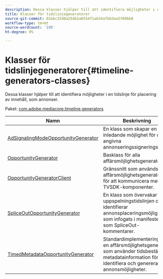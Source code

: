 ```yaml
---
description: Dessa klasser hjälper till att identifiera möjligheter i en tidslinje för placering av innehåll, som annonser.
title: Klasser för tidslinjegeneratorer
source-git-commit: 02ebc3548a254b2a6554f1ab34afbb3ea5f09bb8
workflow-type: tm+mt
source-wordcount: '195'
ht-degree: 0%

---
```


# Klasser för tidslinjegeneratorer{#timeline-generators-classes}

Dessa klasser hjälper till att identifiera möjligheter i en tidslinje för placering av innehåll, som annonser.

Paket: [com.adobe.mediacore.timeline.generators](https://help.adobe.com/en_US/primetime/api/psdk/asdoc-dhls_1.4/com/adobe/mediacore/timeline/generators/package-detail.html)

| Namn | Beskrivning |
|---|---|
| [AdSignalingModeOpportunityGenerator](https://help.adobe.com/en_US/primetime/api/psdk/asdoc-dhls_1.4/com/adobe/mediacore/timeline/generators/AdSignalingModeOpportunityGenerator.html) | En klass som skapar en inledande möjlighet för det angivna annonseringssigneringsläget. |
| [OpportunityGenerator](https://help.adobe.com/en_US/primetime/api/psdk/asdoc-dhls_1.4/com/adobe/mediacore/timeline/generators/OpportunityGenerator.html) | Basklass för alla affärsmöjlighetsgeneratorer. |
| [OpportunityGeneratorClient](https://help.adobe.com/en_US/primetime/api/psdk/asdoc-dhls_1.4/com/adobe/mediacore/timeline/generators/OpportunityGeneratorClient.html) | Gränssnitt som används av affärsmöjlighetsgeneratorer för att kommunicera med TVSDK-komponenter. |
| [SpliceOutOpportunityGenerator](https://help.adobe.com/en_US/primetime/api/psdk/asdoc-dhls_1.4/com/adobe/mediacore/timeline/generators/SpliceOutOpportunityGenerator.html) | En klass som övervakar uppspelningstidslinjen och identifierar annonsplaceringsmöjligheter som infogats i manifestet som SpliceOut-kommentarer. |
| [TimedMetadataOpportunityGenerator](https://help.adobe.com/en_US/primetime/api/psdk/asdoc-dhls_1.4/com/adobe/mediacore/timeline/generators/TimedMetadataOpportunityGenerator.html) | Standardimplementering av en affärsmöjlighetsgenerator som använder tidsbestämd metadatainformation för att identifiera och generera annonsmöjligheter. |
